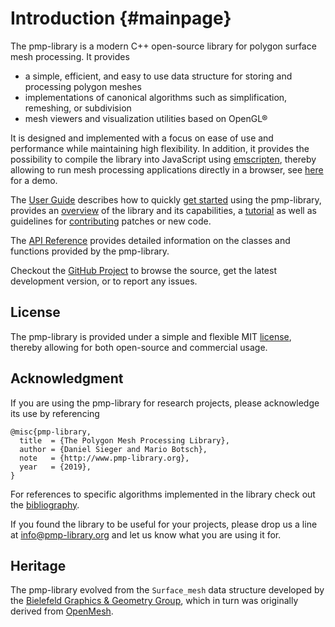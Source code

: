 # Introduction {#mainpage}

The pmp-library is a modern C++ open-source library for polygon surface mesh
processing. It provides

- a simple, efficient, and easy to use data structure for storing and processing
  polygon meshes
- implementations of canonical algorithms such as simplification, remeshing, or
  subdivision
- mesh viewers and visualization utilities based on OpenGL&reg;

It is designed and implemented with a focus on ease of use and performance while
maintaining high flexibility. In addition, it provides the possibility to
compile the library into JavaScript
using [emscripten](https://github.com/kripken/emscripten), thereby allowing to
run mesh processing applications directly in a browser, see [here](mpview.html)
for a demo.

The [User Guide](userguide.html) describes how to
quickly [get started](quickstart.html) using the pmp-library, provides
an [overview](overview.html) of the library and its capabilities,
a [tutorial](tutorial.html) as well as guidelines
for [contributing](contributing.html) patches or new code.

The [API Reference](annotated.html) provides detailed information on the classes
and functions provided by the pmp-library.

Checkout the [GitHub Project](https://github.com/pmp-library/pmp-library/) to
browse the source, get the latest development version, or to report any issues.

## License

The pmp-library is provided under a simple and flexible MIT
[license](https://github.com/pmp-library/pmp-library/blob/master/LICENSE.txt),
thereby allowing for both open-source and commercial usage.

## Acknowledgment

If you are using the pmp-library for research projects, please acknowledge its
use by referencing

    @misc{pmp-library,
      title  = {The Polygon Mesh Processing Library},
      author = {Daniel Sieger and Mario Botsch},
      note   = {http://www.pmp-library.org},
      year   = {2019},
    }

For references to specific algorithms implemented in the library check out
the [bibliography](citelist.html).

If you found the library to be useful for your projects, please drop us a line
at [info@pmp-library.org](mailto:info@pmp-library.org) and let us know what you
are using it for.

## Heritage

The pmp-library evolved from the `Surface_mesh` data structure developed by
the [Bielefeld Graphics & Geometry Group](http://graphics.uni-bielefeld.de),
which in turn was originally derived from [OpenMesh](http://www.openmesh.org).
